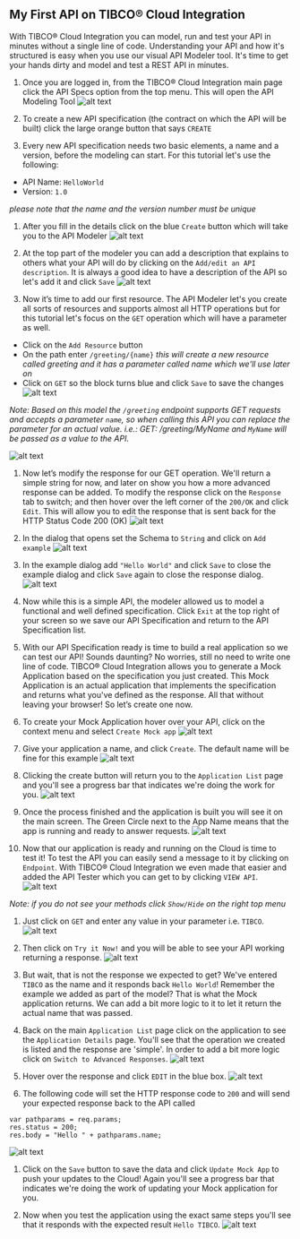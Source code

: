 ## My First API on TIBCO® Cloud Integration
With TIBCO® Cloud Integration you can model, run and test your API in minutes without a single line of code. Understanding your API and how it's structured is easy when you use our visual API Modeler tool. It's time to get your hands dirty and model and test a REST API in minutes.

1. Once you are logged in, from the TIBCO® Cloud Integration main page click the API Specs option from the top menu. This will open the API Modeling Tool
![alt text](https://d2wh20haedxe3f.cloudfront.net/sites/default/files/image15.png)

1. To create a new API specification (the contract on which the API will be built) click the large orange button that says `CREATE`

1. Every new API specification needs two basic elements, a name and a version, before the modeling can start. For this tutorial let's use the following:
  * API Name: `HelloWorld`
  * Version: `1.0`

  _please note that the name and the version number must be unique_

1. After you fill in the details click on the blue `Create` button which will take you to the API Modeler
![alt text](https://d2wh20haedxe3f.cloudfront.net/sites/default/files/4_0.png)

1. At the top part of the modeler you can add a description that explains to others what your API will do by clicking on the `Add/edit an API description`. It is always a good idea to have a description of the API so let's add it and click `Save`
![alt text](https://d2wh20haedxe3f.cloudfront.net/sites/default/files/5.png)

1. Now it’s time to add our first resource. The API Modeler let's you create all sorts of resources and supports almost all HTTP operations but for this tutorial let's focus on the `GET` operation which will have a parameter as well.
  * Click on the `Add Resource` button
  * On the path enter `/greeting/{name}` _this will create a new resource called greeting and it has a parameter called name which we'll use later on_
  * Click on `GET` so the block turns blue and click `Save` to save the changes
  ![alt text](https://d2wh20haedxe3f.cloudfront.net/sites/default/files/6.png)

  _Note: Based on this model the `/greeting` endpoint supports GET requests and accepts a parameter `name`, so when calling this API you can replace the parameter for an actual value. i.e.: GET: /greeting/MyName and `MyName` will be passed as a value to the API._

  ![alt text](https://d2wh20haedxe3f.cloudfront.net/sites/default/files/6-2.png)

1. Now let’s modify the response for our GET operation. We'll return a simple string for now, and later on show you how a more advanced response can be added. To modify the response click on the `Response` tab to switch; and then hover over the left corner of the `200/OK` and click `Edit`. This will allow you to edit the response that is sent back for the HTTP Status Code 200 (OK)
![alt text](https://d2wh20haedxe3f.cloudfront.net/sites/default/files/7.png)

1. In the dialog that opens set the Schema to `String` and click on `Add example`
![alt text](https://d2wh20haedxe3f.cloudfront.net/sites/default/files/8.png)

1. In the example dialog add `"Hello World"` and click `Save` to close the example dialog and click `Save` again to close the response dialog. ![alt text](https://d2wh20haedxe3f.cloudfront.net/sites/default/files/9.png)

1. Now while this is a simple API, the modeler allowed us to model a functional and well defined specification. Click `Exit` at the top right of your screen so we save our API Specification and return to the API Specification list.

1. With our API Specification ready is time to build a real application so we can test our API! Sounds daunting? No worries, still no need to write one line of code. TIBCO® Cloud Integration allows you to generate a Mock Application based on the specification you just created. This Mock Application is an actual application that implements the specification and returns what you've defined as the response. All that without leaving your browser! So let’s create one now.

1. To create your Mock Application hover over your API, click on the context menu and select `Create Mock app` ![alt text](https://d2wh20haedxe3f.cloudfront.net/sites/default/files/12.png)

1. Give your application a name, and click `Create`. The default name will be fine for this example ![alt text](https://d2wh20haedxe3f.cloudfront.net/sites/default/files/13.png)

1. Clicking the create button will return you to the `Application List` page and you'll see a progress bar that indicates we're doing the work for you. ![alt text](https://d2wh20haedxe3f.cloudfront.net/sites/default/files/14.png)

1. Once the process finished and the application is built you will see it on the main screen.
The Green Circle next to the App Name means that the app is running and ready to answer requests. ![alt text](https://d2wh20haedxe3f.cloudfront.net/sites/default/files/15.png)

1. Now that our application is ready and running on the Cloud is time to test it! To test the API you can easily send a message to it by clicking on `Endpoint`. With TIBCO® Cloud Integration we even made that easier and added the API Tester which you can get to by clicking `VIEW API`. ![alt text](https://d2wh20haedxe3f.cloudfront.net/sites/default/files/16.png)

  _Note: if you do not see your methods click `Show/Hide` on the right top menu_

1. Just click on `GET` and enter any value in your parameter i.e. `TIBCO`. ![alt text](https://d2wh20haedxe3f.cloudfront.net/sites/default/files/17.png)

1. Then click on `Try it Now!` and you will be able to see your API working returning a response. ![alt text](https://d2wh20haedxe3f.cloudfront.net/sites/default/files/18.png)

1. But wait, that is not the response we expected to get? We've entered `TIBCO` as the name and it responds back `Hello World`! Remember the example we added as part of the model? That is what the Mock application returns. We can add a bit more logic to it to let it return the actual name that was passed.

1. Back on the main `Application List` page click on the application to see the `Application Details` page. You'll see that the operation we created is listed and the response are 'simple'. In order to add a bit more logic click on `Switch to Advanced Responses`. ![alt text](https://d2wh20haedxe3f.cloudfront.net/sites/default/files/20.png)

1. Hover over the response and click `EDIT` in the blue box. ![alt text](https://d2wh20haedxe3f.cloudfront.net/sites/default/files/21.png)

1. The following code will set the HTTP response code to `200` and will send your expected response back to the API called
```
var pathparams = req.params;
res.status = 200;
res.body = "Hello " + pathparams.name;
```
![alt text](https://d2wh20haedxe3f.cloudfront.net/sites/default/files/22.png)
1. Click on the `Save` button to save the data and click `Update Mock App` to push your updates to the Cloud! Again you'll see a progress bar that indicates we're doing the work of updating your Mock application for you.

1. Now when you test the application using the exact same steps you'll see that it responds with the expected result `Hello TIBCO`. ![alt text](https://d2wh20haedxe3f.cloudfront.net/sites/default/files/24.png)
